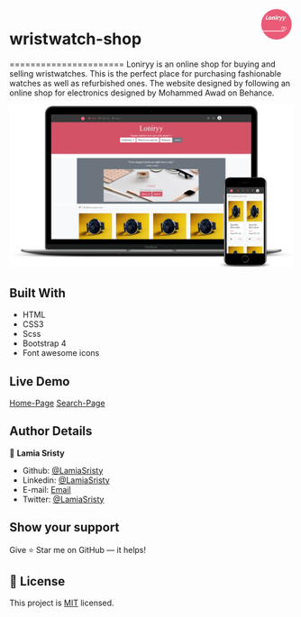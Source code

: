 <a href="https://raw.githack.com/LamiaSristy/wristwatch-shop/feature1/index.html">
    <img src="assets/img/Logo.png" alt="Loniryy logo" title="Loniryy" align="right" height="60" />
</a>


# wristwatch-shop
======================
Loniryy is an online shop for buying and selling wristwatches. This is the perfect place for purchasing fashionable watches as well as refurbished ones. 
The website designed by following an online shop for electronics designed by Mohammed Awad on Behance.

<img src="assets/img/screenshot.png">


## Built With

- HTML
- CSS3
- Scss
- Bootstrap 4
- Font awesome icons

## Live Demo

[Home-Page](https://raw.githack.com/LamiaSristy/wristwatch-shop/feature1/index.html)
[Search-Page](https://raw.githack.com/LamiaSristy/wristwatch-shop/feature1/search.html)

## Author Details

👤 **Lamia Sristy**

- Github: [@LamiaSristy](https://github.com/LamiaSristy)
- Linkedin: [@LamiaSristy](https://www.linkedin.com/in/lamia-hemayet-sristy/)
- E-mail: <a href="mailto:lamiasristy@gmail.com?subject=Hello Lamia!">Email</a>  
- Twitter: [@LamiaSristy](https://twitter.com/lsristy1)


## Show your support

Give ⭐ Star me on GitHub — it helps!

## 📝 License

This project is [MIT](lic.url) licensed.
